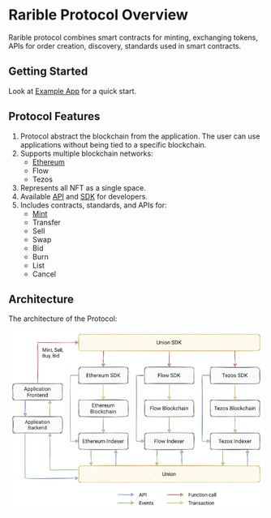 # Rarible Protocol Overview

Rarible protocol combines smart contracts for minting, exchanging tokens, APIs for order creation, discovery, standards used in smart contracts.

## Getting Started

Look at [Example App](getting-started/protocol-example.md) for a quick start.

## Protocol Features

1. Protocol abstract the blockchain from the application. The user can use applications without being tied to a specific blockchain.
2. Supports multiple blockchain networks:
   - [Ethereum](ethereum/ethereum-overview.md)
   - Flow
   - Tezos
3. Represents all NFT as a single space.
4. Available [API](overview/api-reference.md) and [SDK](SDK/sdk.md) for developers.
5. Includes contracts, standards, and APIs for:
   - [Mint](SDK/mint.md)
   - Transfer
   - Sell
   - Swap
   - Bid
   - Burn
   - List
   - Cancel

## Architecture

The architecture of the Protocol:

![](overview/img/union_architecture.png)
